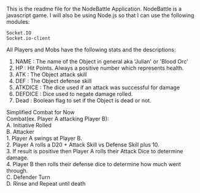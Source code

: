 This is the readme file for the NodeBattle Application. 
NodeBattle is a javascript game. I will also be using Node.js so that I can use the following modules:

	Socket.IO
	Socket.io-client


All Players and Mobs have the following stats and the descriptions:  
1. NAME : The name of the Object in general aka 'Julian' or 'Blood Orc'  
2. HP   : Hit Points. Always a positive number which represents health.  
3. ATK  : The Object attack skill    
4. DEF  : The Object defense skill  
5. ATKDICE : The dice used if an attack was successful for damage  
6. DEFDICE : Dice used to negate damage rolled.  
7. Dead : Boolean flag to set if the Object is dead or not.  

Simplified Combat for Now  
Combat(ex. Player A attacking Player B):  
A. Initiative Rolled  
B. Attacker  
	1. Player A swings at Player B.  
	2. Player A rolls a D20 + Attack Skill vs Defense Skill plus 10.  
	3. If result is positive then Player A rolls their Attack Dice to determine damage.  
	4. Player B then rolls their defense dice to determine how much went through.  
C. Defender Turn  
D. Rinse and Repeat until death  
